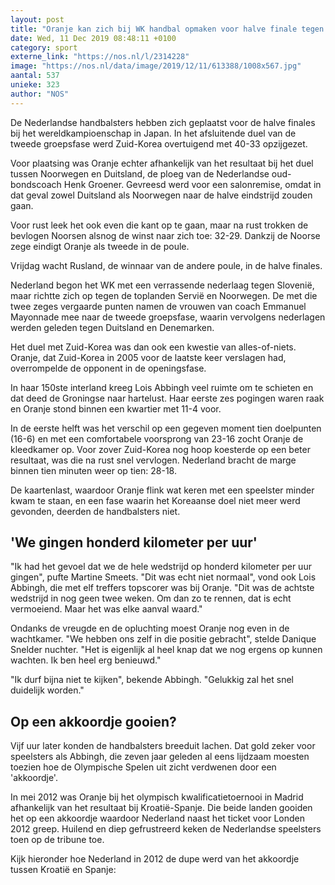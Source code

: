 ```yaml
---
layout: post
title: "Oranje kan zich bij WK handbal opmaken voor halve finale tegen Rusland"
date: Wed, 11 Dec 2019 08:48:11 +0100
category: sport
externe_link: "https://nos.nl/l/2314228"
image: "https://nos.nl/data/image/2019/12/11/613388/1008x567.jpg"
aantal: 537
unieke: 323
author: "NOS"
---
```


<p>De Nederlandse handbalsters hebben zich geplaatst voor de halve finales bij het wereldkampioenschap in Japan. In het afsluitende duel van de tweede groepsfase werd Zuid-Korea overtuigend met 40-33 opzijgezet.</p>
<p>Voor plaatsing was Oranje echter afhankelijk van het resultaat bij het duel tussen Noorwegen en Duitsland, de ploeg van de Nederlandse oud-bondscoach Henk Groener. Gevreesd werd voor een salonremise, omdat in dat geval zowel Duitsland als Noorwegen naar de halve eindstrijd zouden gaan.</p>
<p>Voor rust leek het ook even die kant op te gaan, maar na rust trokken de bevlogen Noorsen alsnog de winst naar zich toe: 32-29. Dankzij de Noorse zege eindigt Oranje als tweede in de poule.</p>
<p>Vrijdag wacht Rusland, de winnaar van de andere poule, in de halve finales.</p>
<p>Nederland begon het WK met een verrassende nederlaag tegen Slovenië, maar richtte zich op tegen de toplanden Servië en Noorwegen. De met die twee zeges vergaarde punten namen de vrouwen van coach Emmanuel Mayonnade mee naar de tweede groepsfase, waarin vervolgens nederlagen werden geleden tegen Duitsland en Denemarken.</p>
<p>Het duel met Zuid-Korea was dan ook een kwestie van alles-of-niets. Oranje, dat Zuid-Korea in 2005 voor de laatste keer verslagen had, overrompelde de opponent in de openingsfase.</p>
<p>In haar 150ste interland kreeg Lois Abbingh veel ruimte om te schieten en dat deed de Groningse naar hartelust. Haar eerste zes pogingen waren raak en Oranje stond binnen een kwartier met 11-4 voor.</p>
<p>In de eerste helft was het verschil op een gegeven moment tien doelpunten (16-6) en met een comfortabele voorsprong van 23-16 zocht Oranje de kleedkamer op. Voor zover Zuid-Korea nog hoop koesterde op een beter resultaat, was die na rust snel vervlogen. Nederland bracht de marge binnen tien minuten weer op tien: 28-18.</p>
<p>De kaartenlast, waardoor Oranje flink wat keren met een speelster minder kwam te staan, en een fase waarin het Koreaanse doel niet meer werd gevonden, deerden de handbalsters niet.</p>
<h2>'We gingen honderd kilometer per uur'</h2>
<p>"Ik had het gevoel dat we de hele wedstrijd op honderd kilometer per uur gingen", pufte Martine Smeets. "Dit was echt niet normaal", vond ook Lois Abbingh, die met elf treffers topscorer was bij Oranje. "Dit was de achtste wedstrijd in nog geen twee weken. Om dan zo te rennen, dat is echt vermoeiend. Maar het was elke aanval waard."</p>
<p>Ondanks de vreugde en de opluchting moest Oranje nog even in de wachtkamer. "We hebben ons zelf in die positie gebracht", stelde Danique Snelder nuchter. "Het is eigenlijk al heel knap dat we nog ergens op kunnen wachten. Ik ben heel erg benieuwd."</p>
<p>"Ik durf bijna niet te kijken", bekende Abbingh. "Gelukkig zal het snel duidelijk worden."</p>
<h2>Op een akkoordje gooien?</h2>
<p>Vijf uur later konden de handbalsters breeduit lachen. Dat gold zeker voor speelsters als Abbingh, die zeven jaar geleden al eens lijdzaam moesten toezien hoe de Olympische Spelen uit zicht verdwenen door een 'akkoordje'.</p>
<p>In mei 2012 was Oranje bij het olympisch kwalificatietoernooi in Madrid afhankelijk van het resultaat bij Kroatië-Spanje. Die beide landen gooiden het op een akkoordje waardoor Nederland naast het ticket voor Londen 2012 greep. Huilend en diep gefrustreerd keken de Nederlandse speelsters toen op de tribune toe.</p>
<p>Kijk hieronder hoe Nederland in 2012 de dupe werd van het akkoordje tussen Kroatië en Spanje:</p>
